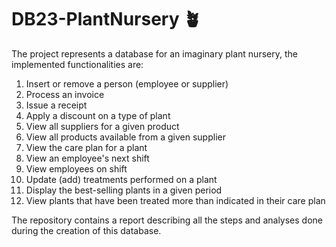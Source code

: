 # DB23-PlantNursery 🪴
The project represents a database for an imaginary plant nursery, the implemented functionalities are:
1. Insert or remove a person (employee or supplier)
2. Process an invoice
3. Issue a receipt
4. Apply a discount on a type of plant
5. View all suppliers for a given product
6. View all products available from a given supplier
7. View the care plan for a plant
8. View an employee's next shift
9. View employees on shift
10.	Update (add) treatments performed on a plant
11.	Display the best-selling plants in a given period
12.	View plants that have been treated more than indicated in their care plan

The repository contains a report describing all the steps and analyses done during the creation of this database.